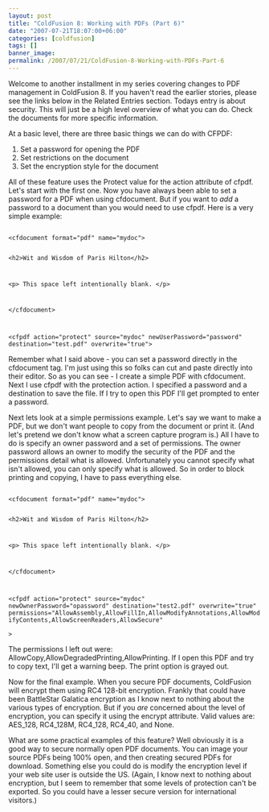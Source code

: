 ```yaml
---
layout: post
title: "ColdFusion 8: Working with PDFs (Part 6)"
date: "2007-07-21T18:07:00+06:00"
categories: [coldfusion]
tags: []
banner_image: 
permalink: /2007/07/21/ColdFusion-8-Working-with-PDFs-Part-6
---
```


Welcome to another installment in my series covering changes to PDF management in ColdFusion 8. If you haven't read the earlier stories, please see the links below in the Related Entries section. Todays entry is about security. This will just be a high level overview of what you can do. Check the documents for more specific information.

At a basic level, there are three basic things we can do with CFPDF:

<ol>
<li>Set a password for opening the PDF
<li>Set restrictions on the document
<li>Set the encryption style for the document
</ol>

All of these feature uses the Protect value for the action attribute of cfpdf. Let's start with the first one. Now you have always been able to set a password for a PDF when using cfdocument. But if you want to <i>add</i> a password to a document than you would need to use cfpdf. Here is a very simple example:

<code>
&lt;cfdocument format="pdf" name="mydoc"&gt;

&lt;h2&gt;Wit and Wisdom of Paris Hilton&lt;/h2&gt;

&lt;p&gt;
This space left intentionally blank.
&lt;/p&gt;

&lt;/cfdocument&gt;

&lt;cfpdf action="protect" source="mydoc" newUserPassword="password" destination="test.pdf" overwrite="true"&gt;
</code>

Remember what I said above - you can set a password directly in the cfdocument tag. I'm just using this so folks can cut and paste directly into their editor. So as you can see - I create a simple PDF with cfdocument. Next I use cfpdf with the protection action. I specified a password and a destination to save the file. If I try to open this PDF I'll get prompted to enter a password. 

Next lets look at a simple permissions example. Let's say we want to make a PDF, but we don't want people to copy from the document or print it. (And let's pretend we don't know what a screen capture program is.) All I have to do is specify an owner password and a set of permissions. The owner password allows an owner to modify the security of the PDF and the permissions detail what is allowed. Unfortunately you cannot specify what isn't allowed, you can only specify what is allowed. So in order to block printing and copying, I have to pass everything else. 

<code>
&lt;cfdocument format="pdf" name="mydoc"&gt;

&lt;h2&gt;Wit and Wisdom of Paris Hilton&lt;/h2&gt;

&lt;p&gt;
This space left intentionally blank.
&lt;/p&gt;

&lt;/cfdocument&gt;

&lt;cfpdf action="protect" source="mydoc" newOwnerPassword="opassword" destination="test2.pdf" overwrite="true"
		permissions="AllowAssembly,AllowFillIn,AllowModifyAnnotations,AllowModifyContents,AllowScreenReaders,AllowSecure"	
			&gt;
</code>

The permissions I left out were: AllowCopy,AllowDegradedPrinting,AllowPrinting. If I open this PDF and try to copy text, I'll get a warning beep. The print option is grayed out. 

Now for the final example. When you secure PDF documents, ColdFusion will encrypt them using RC4 128-bit encryption. Frankly that could have been BattleStar Galatica encryption as I know next to nothing about the various types of encryption. But if you <i>are</i> concerned about the level of encryption, you can specify it using the encrypt attribute. Valid values are: AES_128, RC4_128M, RC4_128, RC4_40, and None. 

What are some practical examples of this feature? Well obviously it is a good way to secure normally open PDF documents. You can image your source PDFs being 100% open, and then creating secured PDFs for download. Something else you could do is modify the encryption level if your web site user is outside the US. (Again, I know next to nothing about encryption, but I seem to remember that some levels of protection can't be exported. So you could have a lesser secure version for international visitors.)
